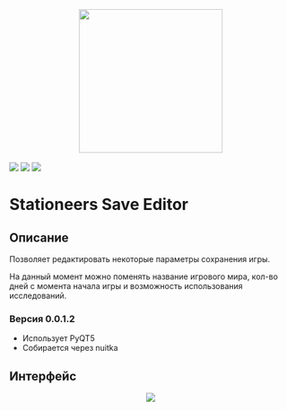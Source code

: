 <center>
<img src="https://i.imgur.com/DWfMCT7.png" width="256" height="256">
</center>

<br>

<img src = "https://img.shields.io/github/downloads/intervisionlord/stationeers_save_editor/total">
<img src = "https://img.shields.io/github/license/intervisionlord/stationeers_save_editor">
<img src = "https://img.shields.io/tokei/lines/github/intervisionlord/stationeers_save_editor">

# Stationeers Save Editor
## Описание
Позволяет редактировать некоторые параметры сохранения игры.

На данный момент можно поменять название игрового мира, кол-во дней с момента начала игры и возможность использования исследований.

### Версия 0.0.1.2
 * Использует PyQT5
 * Собирается через nuitka

## Интерфейс
<center>
<img src = "https://i.imgur.com/KDF3Ztf.png">
</center>